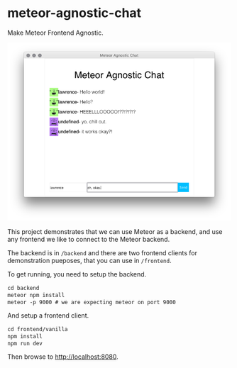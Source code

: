 # meteor-agnostic-chat

Make Meteor Frontend Agnostic.

![screenshot](lookatme.png)

This project demonstrates that we can use Meteor as a backend, and use any frontend we like to connect to the Meteor backend.

The backend is in `/backend` and there are two frontend clients for demonstration pueposes, that you can use in `/frontend`.

To get running, you need to setup the backend.

```
cd backend
meteor npm install
meteor -p 9000 # we are expecting meteor on port 9000
```

And setup a frontend client.

```
cd frontend/vanilla
npm install
npm run dev
```

Then browse to [http://localhost:8080](http://localhost:8080).
